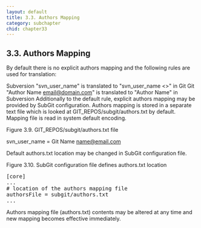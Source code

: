 ```yaml
---
layout: default
title: 3.3. Authors Mapping
category: subchapter
chid: chapter33
---
```

## 3.3. Authors Mapping
By default there is no explicit authors mapping and the following rules are used for translation:

Subversion "svn_user_name" is translated to "svn_user_name <>" in Git
Git "Author Name <email@domain.com>" is translated to "Author Name" in Subversion
Additionally to the default rule, explicit authors mapping may be provided by SubGit configuration. Authors mapping is stored in a separate text file which is looked at GIT_REPOS/subgit/authors.txt by default. Mapping file is read in system default encoding.

Figure 3.9. GIT_REPOS/subgit/authors.txt file

svn_user_name = Git Name <name@email.com>

Default authors.txt location may be changed in SubGit configuration file.

Figure 3.10. SubGit configuration file defines authors.txt location

<pre>[core]
...
# location of the authors mapping file
authorsFile = subgit/authors.txt
...</pre>

Authors mapping file (authors.txt) contents may be altered at any time and new mapping becomes effective immediately.